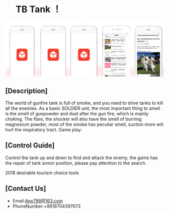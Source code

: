 #       TB Tank ！

![](https://github.com/lilaiwei1236/Lucky/blob/master/madDog.png)

## [Description]

The world of gunfire tank is full of smoke, and you need to drive tanks to kill all the enemies. As a basic SOLDIER unit, the most important thing to smell is the smell of gunpowder and dust after the gun fire, which is mainly choking. The flare, the shocker will also have the smell of burning magnesium powder, most of the smoke has peculiar smell, suction more will hurt the respiratory tract.
Game play:


## [Control Guide]

Control the tank up and down to find and attack the enemy, the game has the repair of tank armor position, please pay attention to the search.

2018 desirable tourism choice tools
## [Contact Us]

* Email:Apx798@163.com
* PhoneNumber:+8618704397673
